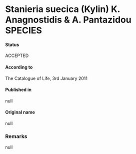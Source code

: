 # Stanieria suecica (Kylin) K. Anagnostidis & A. Pantazidou SPECIES

#### Status
ACCEPTED

#### According to
The Catalogue of Life, 3rd January 2011

#### Published in
null

#### Original name
null

### Remarks
null